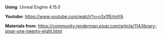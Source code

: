 **Using**: Unreal Engine 4.15.0

**Youtube**: https://www.youtube.com/watch?v=n3x1fErlmYA

**Materials from**: https://community.renderman.pixar.com/article/114/library-pixar-one-twenty-eight.html
